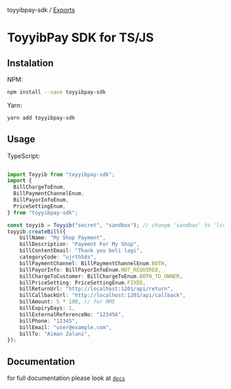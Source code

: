 toyyibpay-sdk / [Exports](modules.md)

# ToyyibPay SDK for TS/JS

## Instalation

NPM:
```bash
npm install --save toyyibpay-sdk
```

Yarn:
```bash
yarn add toyyibpay-sdk
```

## Usage

TypeScript:
```typescript

import Toyyib from "toyyibpay-sdk";
import {
  BillChargeToEnum,
  BillPaymentChannelEnum,
  BillPayorInfoEnum,
  PriceSettingEnum,
} from "toyyibpay-sdk";

const toyyib = Toyyib("secret", "sandbox"); // change 'sandbox' to 'live' for
toyyib.createBill({
    billName: "My Shop Payment",
    billDescription: "Payment For My Shop",
    billContentEmail: "Thank you beli lagi",
    categoryCode: "ujrth5ds",
    billPaymentChannel: BillPaymentChannelEnum.BOTH,
    billPayorInfo: BillPayorInfoEnum.NOT_REQUIRED,
    billChargeToCustomer: BillChargeToEnum.BOTH_TO_OWNER,
    billPriceSetting: PriceSettingEnum.FIXED,
    billReturnUrl: "http://localhost:1201/api/return",
    billCallbackUrl: "http://localhost:1201/api/callback",
    billAmount: 5 * 100, // for RM5
    billExpiryDays: 1,
    billExternalReferenceNo: "123456",
    billPhone: "12345",
    billEmail: "user@example.com",
    billTo: "Aiman Zalani",
});
```

## Documentation
for full documentation please look at [`docs`](docs/classes/ToyyibPay.md)
